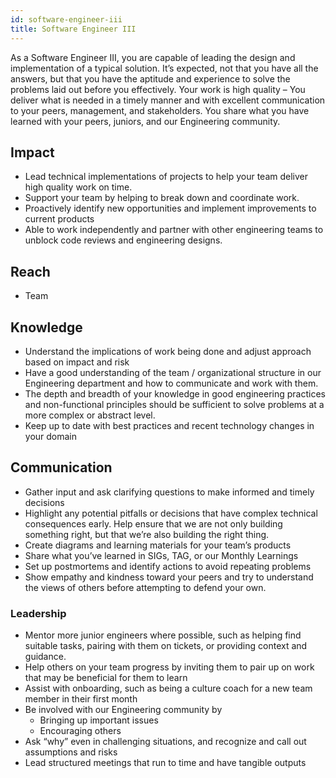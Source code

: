 ```yaml
---
id: software-engineer-iii
title: Software Engineer III
---
```


As a Software Engineer III, you are capable of leading the design and implementation of a typical solution. 
It’s expected, not that you have all the answers, but that you have the aptitude and experience to solve the problems 
laid out before you effectively. Your work is high quality – You deliver what is needed in a timely manner and with 
excellent communication to your peers, management, and stakeholders. You share what you have learned with your peers, 
juniors, and our Engineering community.

## Impact

- Lead technical implementations of projects to help your team deliver high quality work on time.
- Support your team by helping to break down and coordinate work.
- Proactively identify new opportunities and implement improvements to current products
- Able to work independently and partner with other engineering teams to unblock code reviews and engineering designs. 

## Reach

- Team

## Knowledge

- Understand the implications of work being done and adjust approach based on impact and risk
- Have a good understanding of the team / organizational structure in our Engineering department and how to communicate 
and work with them.
- The depth and breadth of your knowledge in good engineering practices and non-functional principles should be 
sufficient to solve problems at a more complex or abstract level.
- Keep up to date with best practices and recent technology changes in your domain 

## Communication

- Gather input and ask clarifying questions to make informed and timely decisions
- Highlight any potential pitfalls or decisions that have complex technical consequences early. Help ensure that we are 
not only building something right, but that we’re also building the right thing.
- Create diagrams and learning materials for your team’s products
- Share what you’ve learned in SIGs, TAG, or our Monthly Learnings
- Set up postmortems and identify actions to avoid repeating problems
- Show empathy and kindness toward your peers and try to understand the views of others before attempting to defend 
your own. 

### Leadership

- Mentor more junior engineers where possible, such as helping find suitable tasks, pairing with them on tickets, or 
providing context and guidance.
- Help others on your team progress by inviting them to pair up on work that may be beneficial for them to learn
- Assist with onboarding, such as being a culture coach for a new team member in their first month
- Be involved with our Engineering community by
  - Bringing up important issues
  - Encouraging others
- Ask “why” even in challenging situations, and recognize and call out assumptions and risks
- Lead structured meetings that run to time and have tangible outputs 
